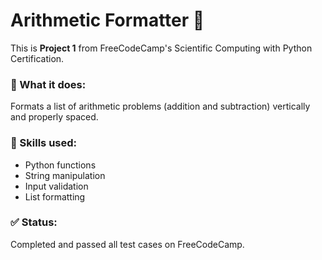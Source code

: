 # Arithmetic Formatter 🧮

This is **Project 1** from FreeCodeCamp's Scientific Computing with Python Certification.

### 📖 What it does:
Formats a list of arithmetic problems (addition and subtraction) vertically and properly spaced.

### 🧠 Skills used:
- Python functions
- String manipulation
- Input validation
- List formatting

### ✅ Status:
Completed and passed all test cases on FreeCodeCamp.

